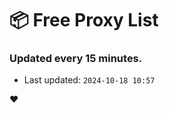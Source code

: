 # :package: Free Proxy List
### Updated every 15 minutes.

- Last updated: `2024-10-18 10:57`

:heart:
